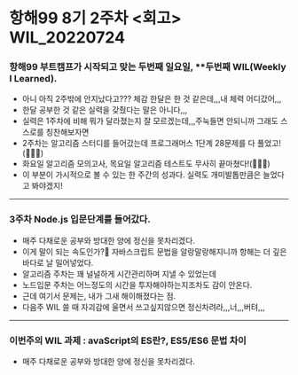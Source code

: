 # 항해99 8기 2주차 <회고> WIL_20220724 #
### 항해99 부트캠프가 시작되고 맞는 두번째 일요일, **두번째 WIL(Weekly I Learned). ###

  * 아니 아직 2주밖에 안지났다고??? 체감 한달은 한 것 같은데,,,내 체력 어디갔어,,,
  * 한달 공부한 것 같은 실력을 갖췄다는 말은 아니다,,,
  * 실력은 1주차에 비해 뭐가 달라졌는지 잘 모르겠는데,,,주눅들면 안되니까 그래도 스스로를 칭찬해보자면
  * 2주차는 알고리즘 스터디를 들어갔는데 프로그래머스 1단계 28문제를 다 풀었고!(👏👏👏)
  * 화요일 알고리즘 모의고사, 목요일 알고리즘 테스트도 무사히 끝마쳤다!(👏👏👏)
  * 이 부분이 가시적으로 볼 수 있는 한 주간의 성과다. 실력도 개미발톱만큼은 늘었다고 봐야겠지!
---
### 3주차 Node.js 입문단계를 들어갔다. ###

  * 매주 다채로운 공부와 방대한 양에 정신을 못차리겠다.
  * 이게 말이 되는 속도인가?🥺 자바스크립트 문법을 알랑말랑해지니까 항해는 더 깊은 바다로 날 밀어넣었다.
  * 알고리즘 주차는 꽤 널널하게 시간관리하며 지낼 수 있었는데
  * 노드입문 주차는 어느정도의 시간을 투자해야하는지조차도 감이 안온다.
  * 근데 여기서 문제는, 내가 그새 해이해졌다는 점.
  * 다음주 WIL 쓸 때 자괴감에 울면서 쓰고싶지않으면 정신차려라,,,너,,,버텨,,,
---
### 이번주의 WIL 과제 : avaScript의 ES란?, ES5/ES6 문법 차이 ###

  * 매주 다채로운 공부와 방대한 양에 정신을 못차리겠다.
